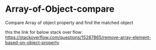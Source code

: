 # Array-of-Object-compare
Compare Array of object property and find the matched object


this the link for below stack over flow:  https://stackoverflow.com/questions/15287865/remove-array-element-based-on-object-property
